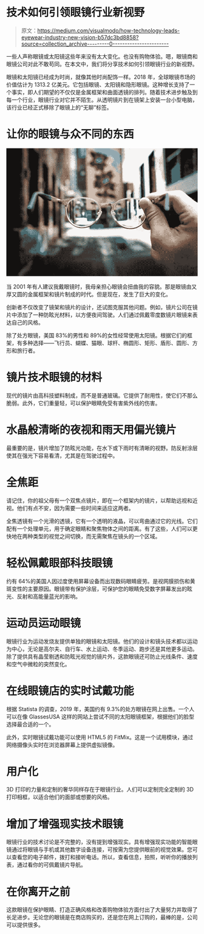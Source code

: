 # 技术如何引领眼镜行业新视野

> 原文：<https://medium.com/visualmodo/how-technology-leads-eyewear-industry-new-vision-b57dc3bd8858?source=collection_archive---------0----------------------->

一些人声称眼镜或太阳镜这些年来没有太大变化。也没有购物体验。嗯，眼镜商和眼镜公司对此不敢苟同。在本文中，我们将分享技术如何引领眼镜行业的新视野。

眼镜和太阳镜已经成为时尚，就像其他时尚配饰一样。2018 年，全球眼镜市场的价值估计为 1313.2 亿美元。它包括眼镜、太阳镜和隐形眼镜。这种增长支持了一个事实，即人们期望的不仅仅是金属框架和曲面透镜的排列。随着技术进步触及到每一个行业，眼镜行业对它并不陌生。从透明镜片到在镜架上安装一台小型电脑，该行业已经正式移除了眼镜上的“无聊”标签。

# 让你的眼镜与众不同的东西

![](img/54f47f95e57de157612c9a310b412f45.png)

当 2001 年有人建议我戴眼镜时，我母亲担心眼镜会扭曲我的容貌。那是眼镜由又厚又圆的金属框架和镜片制成的时代。但是现在，发生了巨大的变化。

创新者不仅改变了镜架和镜片的设计，还试图克服其他问题。例如，镜片公司在镜片中添加了一种防眩光材料，以方便夜间驾驶。人们通过佩戴零度数镜片眼镜来表达自己的风格。

除了处方眼镜，美国 83%的男性和 89%的女性经常使用太阳镜。根据它们的框架，有多种选择——飞行员、蝴蝶、猫眼、球杆、椭圆形、矩形、盾形、圆形、方形和旅行者。

# 镜片技术眼镜的材料

现代的镜片由高科技塑料制成，而不是普通玻璃。它提供了耐用性，使它们不那么脆弱。此外，它们重量轻，可以保护眼睛免受有害紫外线的伤害。

# 水晶般清晰的夜视和雨天用偏光镜片

最重要的是，镜片增加了防眩光功能，在水下或下雨时有清晰的视野。防反射涂层使其在强光下容易看清，尤其是在驾驶过程中。

# 全焦距

请记住，你的祖父母有一个双焦点镜片，即在一个框架内的镜片，以帮助远视和近视。他们有点不安，因为需要一些时间来适应这两者。

全焦透镜有一个光滑的透镜，它有一个透明的液晶，可以弯曲通过它的光线。它们配有一个处理单元，用于确定眼睛和聚焦物体之间的距离。有了这些，人们可以更快地在两种类型的视觉之间切换，而无需聚焦在镜头的一个区域。

# 轻松佩戴眼部科技眼镜

约有 64%的美国人因过度使用屏幕设备而出现数码眼睛疲劳。是视网膜损伤和黄斑变性的主要原因。眼镜带有保护涂层，可保护您的眼睛免受数字屏幕发出的眩光、反射和高能量蓝光的影响。

# 运动员运动眼镜

眼镜行业为运动发烧友提供单独的眼镜和太阳镜。他们的设计和镜头技术都以运动为中心，无论是高尔夫、自行车、水上运动、冬季运动、跑步还是其他更多运动。除了提供具有晶莹剔透和防眩光视觉的镜片外，这款眼镜还可防止光线条件、速度和空气中微粒的突然变化。

# 在线眼镜店的实时试戴功能

根据 Statista 的调查，2019 年，美国约有 9.3%的处方眼镜在网上出售。一个人可以在像 GlassesUSA 这样的网站上尝试不同的太阳眼镜框架，根据他们的脸型选择最合适的一个。

此外，实时眼镜试戴功能可以使用 HTML5 的 FitMix。这是一个试用模块，通过网络摄像头实时在浏览器屏幕上提供虚拟镜像。

# 用户化

3D 打印的力量和定制的奢华同样存在于眼镜行业。人们可以定制完全定制的 3D 打印相框，以适合他们的面部或想要的风格。

# 增加了增强现实技术眼镜

眼镜行业的技术讨论是不完整的，没有提到增强现实。具有增强现实功能的智能眼镜通过将眼镜与手机或其他数字设备连接，可按需为您提供眼前的视觉效果。您可以查看您的电子邮件，拨打和接听电话。所以，查看信息，拍照，听听你的播放列表，通过看你的可佩戴镜片导航。

# 在你离开之前

这款眼镜在保护眼睛、打造正确风格和改善购物体验方面付出了大量努力并取得了长足进步。无论您的眼镜是在商店购买的，还是您在网上订购的，最棒的是，公司可以提供很多。